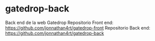 # gatedrop-back
Back end de la web Gatedrop
Repositorio Front end: https://github.com/jonnathan4rt/gatedrop-front
Repositorio Back  end: https://github.com/jonnathan4rt/gatedrop-back
